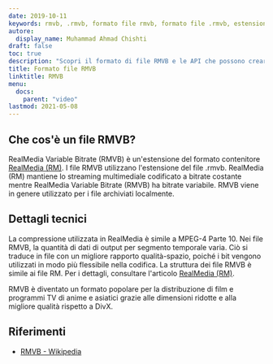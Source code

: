 ```yaml
---
date: 2019-10-11
keywords: rmvb, .rmvb, formato file rmvb, formato file .rmvb, estensione .rmvb, bitrate variabile RealMedia
autore:
  display_name: Muhammad Ahmad Chishti
draft: false
toc: true
description: "Scopri il formato di file RMVB e le API che possono creare e aprire file RMVB."
title: Formato file RMVB
linktitle: RMVB
menu:
  docs:
    parent: "video"
lastmod: 2021-05-08
---
```


## Che cos'è un file RMVB?

RealMedia Variable Bitrate (RMVB) è un'estensione del formato contenitore [RealMedia (RM)](/it/video/rm/). I file RMVB utilizzano l'estensione del file .rmvb. RealMedia (RM) mantiene lo streaming multimediale codificato a bitrate costante mentre RealMedia Variable Bitrate (RMVB) ha bitrate variabile. RMVB viene in genere utilizzato per i file archiviati localmente.

## Dettagli tecnici

La compressione utilizzata in RealMedia è simile a MPEG-4 Parte 10. Nei file RMVB, la quantità di dati di output per segmento temporale varia. Ciò si traduce in file con un migliore rapporto qualità-spazio, poiché i bit vengono utilizzati in modo più flessibile nella codifica. La struttura dei file RMVB è simile ai file RM. Per i dettagli, consultare l'articolo [RealMedia (RM)](/it/video/rm/).

RMVB è diventato un formato popolare per la distribuzione di film e programmi TV di anime e asiatici grazie alle dimensioni ridotte e alla migliore qualità rispetto a DivX.

## Riferimenti ##

- [RMVB - Wikipedia](https://en.wikipedia.org/wiki/RMVB)

